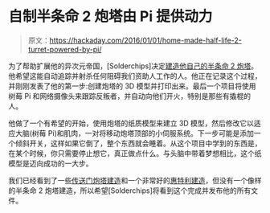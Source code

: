 # 自制半条命 2 炮塔由 Pi 提供动力

> 原文：<https://hackaday.com/2016/01/01/home-made-half-life-2-turret-powered-by-pi/>

为了帮助扩展他的异次元帝国，[Solderchips]决定[建造他自己的半条命 2 炮塔](https://solderchips.wordpress.com/2015/12/30/making-a-3d-printed-functional-half-life-2-turret-part-1/)。他希望这能自动追踪并射杀任何阻碍我们资助人工作的人。他正在记录这个过程，并刚刚发表了他的第一步:创建炮塔的 3D 模型并打印出来。最后一个项目将使用树莓 Pi 和网络摄像头来跟踪反叛者，并自动向他们开火，特别是那些有撬棍的人。

他做了一个有希望的开始，使用炮塔的纸质模型来建立 3D 模型，然后修改它以适应大脑(树莓 Pi)和肌肉，一对将移动炮塔顶部的小伺服系统。下一步可能是添加一个倾斜开关，这样如果它倒了，整个东西就会睡着。从这个项目中学到的东西是，在某个时候，你只需要停止想它，真正做点什么。与头脑中带着梦想相比，这个纸模型是迈向成功的一大步。

我们已经看到了一些[传送门炮塔建造](http://hackaday.com/2014/06/12/3d-printed-portal-turret-searches-and-destroys/)和一个非常好的[惠特利建造](http://hackaday.com/2015/11/30/robotic-wheatley-from-portal-2/)，但没有一个像样的半条命 2 炮塔建造，所以希望[Solderchips]将看到这个完成并发布他的所有文件。